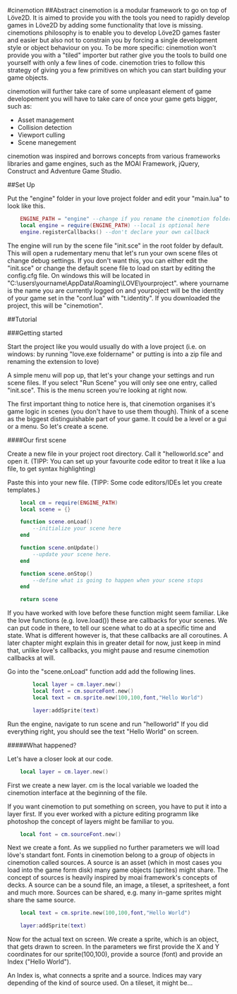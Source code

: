 #cinemotion
##Abstract
cinemotion is a modular framework to go on top of Löve2D. It is aimed to provide you with the tools you need to rapidly
develop games in Löve2D by adding some functionality that love is missing. cinemotions philosophy is to enable you to
develop Löve2D games faster and easier but also not to constrain you by forcing a single development style or object
behaviour on you. To be more specific: cinemotion  won't provide you with a "tiled" importer but rather give you the
tools to build one yourself with only a few lines of code. cinemotion tries to follow this strategy of giving you a few
primitives on which you can start building your game objects.

cinemotion will further take care of some unpleasant element of game developement you will have to take care of once
your game gets bigger, such as:
* Asset management
* Collision detection
* Viewport culling
* Scene manegement

cinemotion was inspired and borrows concepts from various frameworks libraries and game engines, such as the MOAI Framework, jQuery, Construct
and Adventure Game Studio.

##Set Up

Put the "engine" folder in your love project folder and edit your "main.lua" to look like this.
```lua
    ENGINE_PATH = "engine" --change if you rename the cinemotion folder
    local engine = require(ENGINE_PATH) --local is optional here
    engine.registerCallbacks() --don't declare your own callback
```
The engine will run by the scene file "init.sce" in the root folder by default.
This will open a rudementary menu that let's run your own scene files ot change debug settings.
If you don't want this, you can either edit the "init.sce" or change the default scene file to load on start by editing the config.cfg file.
On windows this will be located in "C:\users\yourname\AppData\Roaming\LOVE\yourproject". where yourname is the name you are currently logged on and yourpoject will be the identity of your game set in the "conf.lua" with "t.identity". If you downloaded the project, this will be "cinemotion".

##Tutorial

###Getting started

Start the project like you would usually do with a love project (i.e. on windows: by running "love.exe foldername" or putting is into a zip file and renaming the extension to love)

A simple menu will pop up, that let's your change your settings and run scene files. If you select "Run Scene" you will only see one entry, called "init.sce". This is the menu screen you're looking at right now.

The first important thing to notice here is, that cinemotion organises it's game logic in scenes (you don't have to use them though).
Think of a scene as the biggest distinguishable part of your game. It could be a level or a gui or a menu. So let's create a scene.

####Our first scene

Create a new file in your project root directory.
Call it "helloworld.sce" and open it. (TIPP: You can set up your favourite code editor to treat it like a lua file, to get syntax highlighting)

Paste this into your new file. (TIPP: Some code editors/IDEs let you create templates.)

```lua
    local cm = require(ENGINE_PATH)
    local scene = {}

    function scene.onLoad()
        --initialize your scene here
    end

    function scene.onUpdate()
        --update your scene here.
    end

    function scene.onStop()
        --define what is going to happen when your scene stops
    end

    return scene
```

If you have worked with love before these function might seem familiar. Like the love functions (e.g. love.load()) these are callbacks for your scenes.
We can put code in there, to tell our scene what to do at a specific time and state. What is different however is, that these callbacks are all coroutines.
A later chapter might explain this in greater detail for now, just keep in mind that, unlike love's callbacks, you might pause and resume cinemotion callbacks at will.

Go into the "scene.onLoad" function add add the following lines.
```lua
        local layer = cm.layer.new()
        local font = cm.sourceFont.new()
        local text = cm.sprite.new(100,100,font,"Hello World")

        layer:addSprite(text)
```
Run the engine, navigate to run scene and run "helloworld"
If you did everything right, you should see the text "Hello World" on screen.

#####What happened?

Let's have a closer look at our code.
```lua
    local layer = cm.layer.new()
```
First we create a new layer. cm is the local variable we loaded the cinemotion interface at the beginning of the file.

If you want cinemotion to put something on screen, you have to put it into a layer first.
If you ever worked with a picture editing programm like photoshop the concept of layers might be familiar to you.
```lua
    local font = cm.sourceFont.new()
```
Next we create a font. As we supplied no further parameters we will load löve's standart font. Fonts in cinemotion belong to a group of objects in cinemotion called sources. A source is an asset
(which in most cases you load into the game form disk) many game objects (sprites) might share.
The concept of sources is heavily inspired by moai framework's concepts of decks.
A source can be a sound file, an image, a tileset, a spritesheet, a font and much more. Sources can be shared, e.g. many
in-game sprites might share the same source.
```lua
    local text = cm.sprite.new(100,100,font,"Hello World")

    layer:addSprite(text)
```
Now for the actual text on screen. We create a sprite, which is an object, that gets drawn to screen. In the parameters
 we first provide the X and Y coordinates for our sprite(100,100), provide a source (font) and provide an Index
 ("Hello World").

 An Index is, what connects a sprite and a source. Indices may vary depending of the kind of source used. On a tileset,
 it might be...